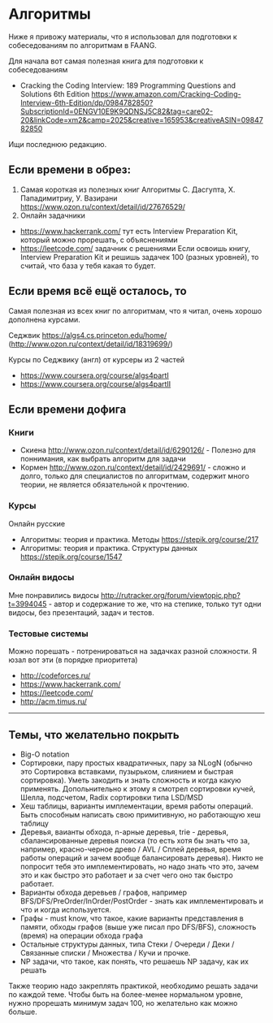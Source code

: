 # Алгоритмы

Ниже я привожу материалы, что я использовал для подготовки к собеседованиям по алгоритмам в FAANG. 

Для начала вот самая полезная книга для подготовки к собеседованиям
- Cracking the Coding Interview: 189 Programming Questions and Solutions 6th Edition
https://www.amazon.com/Cracking-Coding-Interview-6th-Edition/dp/0984782850?SubscriptionId=0ENGV10E9K9QDNSJ5C82&tag=care02-20&linkCode=xm2&camp=2025&creative=165953&creativeASIN=0984782850

Ищи последнюю редакцию. 


## Если времени в обрез:
1) Самая короткая из полезных книг 
Алгоритмы
С. Дасгупта, Х. Пападимитриу, У. Вазирани
https://www.ozon.ru/context/detail/id/27676529/
2) Онлайн задачники 
- https://www.hackerrank.com/ тут есть Interview Preparation Kit, который можно прорешать, с объяснениями
- https://leetcode.com/ задачник с решениями 
Если освоишь книгу, Interview Preparation Kit и решишь задачек 100 (разных уровней), то считай, что база у тебя какая то будет. 

## Если время всё ещё осталось, то 

Самая полезная из всех книг по алгоритмам, что я читал, очень хорошо дополнена курсами.

Седжвик https://algs4.cs.princeton.edu/home/ (http://www.ozon.ru/context/detail/id/18319699/)

Курсы по Седжвику (англ) от курсеры из 2 частей
- https://www.coursera.org/course/algs4partI
- https://www.coursera.org/course/algs4partII

## Если времени дофига

### Книги 
- Скиена http://www.ozon.ru/context/detail/id/6290126/ - Полезно для поннимания, как выбрать алгоритм для задачи
- Кормен http://www.ozon.ru/context/detail/id/2429691/ - сложно и долго, только для специалистов по алгоритмам, содержит много теории, не является обязательной к прочтению. 

### Курсы
Онлайн русские 
- Алгоритмы: теория и практика. Методы https://stepik.org/course/217
- Алгоритмы: теория и практика. Структуры данных https://stepik.org/course/1547

### Онлайн видосы
Мне понравились видосы http://rutracker.org/forum/viewtopic.php?t=3994045 - автор и содержание то же, что на степике, только тут одни видосы, без презентаций, задач и тестов. 
### Тестовые системы
Можно порешать - потренироваться на задачках разной сложности. Я юзал вот эти (в порядке приоритета)
- http://codeforces.ru/
- https://www.hackerrank.com/
- https://leetcode.com/
- http://acm.timus.ru/
---
## Темы, что желательно покрыть
- Big-O notation
- Сортировки, пару простых квадратичных, пару за NLogN (обычно это Сортировка вставками, пузырьком, слиянием и быстрая сортировка). Уметь закодить и знать сложность и когда какую применять. Допольнительно к этому я смотрел сортировки кучей, Шелла, подсчетом, Radix сортировки типа LSD/MSD
- Хеш таблицы, варианты имплементации, время работы операций. Быть способным написать свою примитивную, но работающую хеш таблицу
- Деревья, ваианты обхода, n-арные деревья, trie - деревья, сбалансированные деревья поиска (то есть хотя бы знать что за, например, красно-черное древо / AVL / Сплей деревья, время работы операций и зачем вообще балансировать деревья). Никто не попросит тебя это имплементировать, но надо знать что это, зачем это и как быстро это работает и за счет чего оно так быстро работает. 
- Варианты обхода деревьев / графов, например BFS/DFS/PreOrder/InOrder/PostOrder - знать как имплементировать и что и когда используется.
- Графы - must know, что такое, какие варианты представления в памяти, обходы графов (выше уже писал про DFS/BFS), сложность (время) на операции обхода графа
- Остальные структуры данных, типа Стеки / Очереди / Деки / Связанные списки / Множества / Кучи и прочке. 
- NP задачи, что такое, как понять, что решаешь NP задачу, как их решать

Также теорию надо закреплять практикой, необходимо решать задачи по каждой теме. Чтобы быть на более-менее нормальном уровне, нужно прорешать минимум задач 100, но желательно как можно больше. 